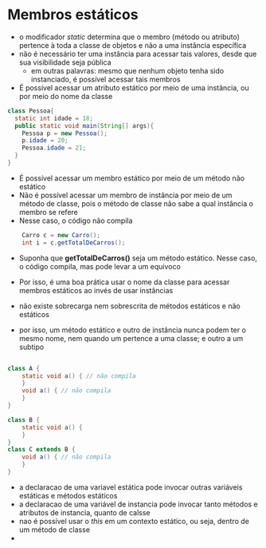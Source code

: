 # Membros estáticos

* o modificador _static_ determina que o membro (método ou atributo) pertence à toda a classe de objetos e não a uma instância específica
* não é necessário ter uma instância para acessar tais valores, desde que sua visibilidade seja pública
  * em outras palavras: mesmo que nenhum objeto tenha sido instanciado, é possível acessar tais membros
* É possível acessar um atributo estático por meio de uma instância, ou por meio do nome da classe

```java
class Pessoa{
  static int idade = 18;
  public static void main(String[] args){
    Pessoa p = new Pessoa();
    p.idade = 20;
    Pessoa.idade = 21;
  }
}
```

* É possível acessar um membro estático por meio de um método não estático
* Não é possível acessar um membro de instância por meio de um método de classe, pois o método de classe não sabe a qual instância o membro se refere
* Nesse caso, o código não compila

```java
    Carro c = new Carro();
    int i = c.getTotalDeCarros();

```

* Suponha que **getTotalDeCarros()** seja um método estático. Nesse caso, o código compila, mas pode levar a um equivoco
* Por isso, é uma boa prática usar o nome da classe para acessar membros estáticos ao invés de usar instâncias

* não existe sobrecarga nem sobrescrita de métodos estáticos e não estáticos
* por isso, um método estático e outro de instância nunca podem ter o mesmo nome, nem quando um pertence a uma classe; e outro a um subtipo

```java

class A {
    static void a() { // não compila
    }
    void a() { // não compila
    }
}

class B {
    static void a() {
    }
}
class C extends B {
    void a() { // não compila
    }
}

```

* a declaracao de uma variavel estática pode invocar outras variáveis estáticas e métodos estáticos
* a declaracao de uma variável de instancia pode invocar tanto métodos e atributos de instancia, quanto de calsse
* nao é possível usar o _this_ em um contexto estático, ou seja, dentro de um método de classe
* 
